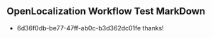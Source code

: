 ## OpenLocalization Workflow Test MarkDown
* 6d36f0db-be77-47ff-ab0c-b3d362dc01fe thanks!

<!--HONumber=Sep16_HO1-->


